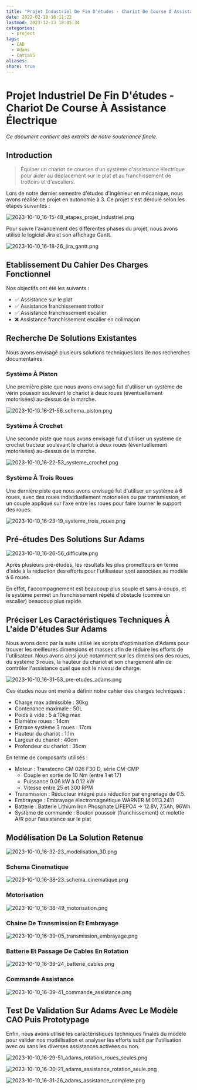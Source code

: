 ```yaml
---
title: "Projet Industriel De Fin D'études - Chariot De Course À Assistance Électrique"
date: 2022-02-10 16:11:22
lastmod: 2023-12-13 18:05:34
categories:
  - project
tags:
  - CAD
  - Adams
  - CatiaV5
aliases: 
share: true
---
```


# Projet Industriel De Fin D'études - Chariot De Course À Assistance Électrique

*Ce document contient des extraits de notre soutenance finale.*

## Introduction

> Équiper un chariot de courses d’un système d'assistance électrique pour aider au déplacement sur le plat et au franchissement de trottoirs et d'escaliers.

Lors de notre dernier semestre d'études d'ingénieur en mécanique, nous avons réalisé ce projet en autonomie à 3. Ce projet s'est déroulé selon les étapes suivantes :

![2023-10-10_16-15-48_etapes_projet_industriel.png](/images/2023-10-10_16-15-48_etapes_projet_industriel.png)

Pour suivre l'avancement des différentes phases du projet, nous avons utilisé le logiciel Jira et son affichage Gantt.

![2023-10-10_16-18-26_jira_gantt.png](/images/2023-10-10_16-18-26_jira_gantt.png)

## Etablissement Du Cahier Des Charges Fonctionnel

Nos objectifs ont été les suivants :

- ✅ Assistance sur le plat
- ✅ Assistance franchissement trottoir
- ✅ Assistance franchissement escalier
- ❌ Assistance franchissement escalier en colimaçon

## Recherche De Solutions Existantes

Nous avons envisagé plusieurs solutions techniques lors de nos recherches documentaires.

### Système À Piston

Une première piste que nous avons envisagé fut d'utiliser un système de vérin poussoir soulevant le chariot à deux roues (éventuellement motorisées) au-dessus de la marche.

![2023-10-10_16-21-56_schema_piston.png](/images/2023-10-10_16-21-56_schema_piston.png)

### Système À Crochet

Une seconde piste que nous avons envisagé fut d'utiliser un système de crochet tracteur soulevant le chariot à deux roues (éventuellement motorisées) au-dessus de la marche.

![2023-10-10_16-22-53_systeme_crochet.png](/images/2023-10-10_16-22-53_systeme_crochet.png)

### Système À Trois Roues

Une dernière piste que nous avons envisagé fut d'utiliser un système à 6 roues, avec des roues individuellement motorisées ou par transmission, et un couple appliqué sur l’axe entre les roues pour faire tourner le support des roues.

![2023-10-10_16-23-19_systeme_trois_roues.png](/images/2023-10-10_16-23-19_systeme_trois_roues.png)

## Pré-études Des Solutions Sur Adams

![2023-10-10_16-26-56_difficulte.png](/images/2023-10-10_16-26-56_difficulte.png)

Après plusieurs pré-études, les résultats les plus prometteurs en terme d'aide à la réduction des efforts pour l'utilisateur sont associées au modèle à 6 roues.

En effet, l'accompagnement est beaucoup plus souple et sans à-coups, et le système permet un franchissement répété d'obstacle (comme un escalier) beaucoup plus rapide.

## Préciser Les Caractéristiques Techniques À L'aide D'études Sur Adams

Nous avons donc par la suite utilisé les scripts d'optimisation d'Adams pour trouver les meilleures dimensions et masses afin de réduire les efforts de l'utilisateur. Nous avons ainsi joué notamment sur les dimensions des roues, du système 3 roues, la hauteur du chariot et son chargement afin de contrôler l'assistance quel que soit le niveau de charge.

![2023-10-10_16-31-53_pre-etudes_adams.png](/images/2023-10-10_16-31-53_pre-etudes_adams.png)

Ces études nous ont mené a définir notre cahier des charges techniques :

- Charge max admissible : 30kg
- Contenance maximale : 50L
- Poids à vide : 5 à 10kg max
- Diamètre roues : 14cm
- Entraxe système 3 roues : 17cm
- Hauteur du chariot : 1.1m
- Largeur du chariot : 40cm
- Profondeur du chariot : 35cm

En terme de composants utilisés :

- Moteur : Transtecno CM 026 F30 D, série CM-CMP
	- Couple en sortie de 10 Nm (entre 1 et 17)
	- Puissance 0.06 kW à 0.12 kW
	- Vitesse entre 25 et 300 RPM
- Transmission : Réducteur intégré puis réduction par engrenage de 0.5.
- Embrayage : Embrayage électromagnétique WARNER M.0113.2411
- Batterie : Batterie Lithium Iron Phosphate LIFEPO4 → 12.8V, 7.5Ah, 96Wh
- Système de commande : Bouton poussoir (franchissement) et molette A/R pour l’assistance sur le plat

## Modélisation De La Solution Retenue

![2023-10-10_16-32-23_modelisation_3D.png](/images/2023-10-10_16-32-23_modelisation_3D.png)

### Schema Cinematique

![2023-10-10_16-38-23_schema_cinematique.png](/images/2023-10-10_16-38-23_schema_cinematique.png)

### Motorisation

![2023-10-10_16-38-49_motorisation.png](/images/2023-10-10_16-38-49_motorisation.png)

### Chaine De Transmission Et Embrayage

![2023-10-10_16-39-05_transmission_embrayage.png](/images/2023-10-10_16-39-05_transmission_embrayage.png)

### Batterie Et Passage De Cables En Rotation

![2023-10-10_16-39-24_batterie_cables.png](/images/2023-10-10_16-39-24_batterie_cables.png)

### Commande Assistance

![2023-10-10_16-39-41_commande_assistance.png](/images/2023-10-10_16-39-41_commande_assistance.png)

## Test De Validation Sur Adams Avec Le Modèle CAO Puis Prototypage

Enfin, nous avons utilisé les caractéristiques techniques finales du modèle pour valider nos modélisation et analyser les efforts subit par l'utilisation avec ou sans les diverses assistances activées ou non.

![2023-10-10_16-29-51_adams_rotation_roues_seules.png](/images/2023-10-10_16-29-51_adams_rotation_roues_seules.png)

![2023-10-10_16-30-21_adams_assistance_rotation_seule.png](/images/2023-10-10_16-30-21_adams_assistance_rotation_seule.png)

![2023-10-10_16-31-26_adams_assistance_complete.png](/images/2023-10-10_16-31-26_adams_assistance_complete.png)

